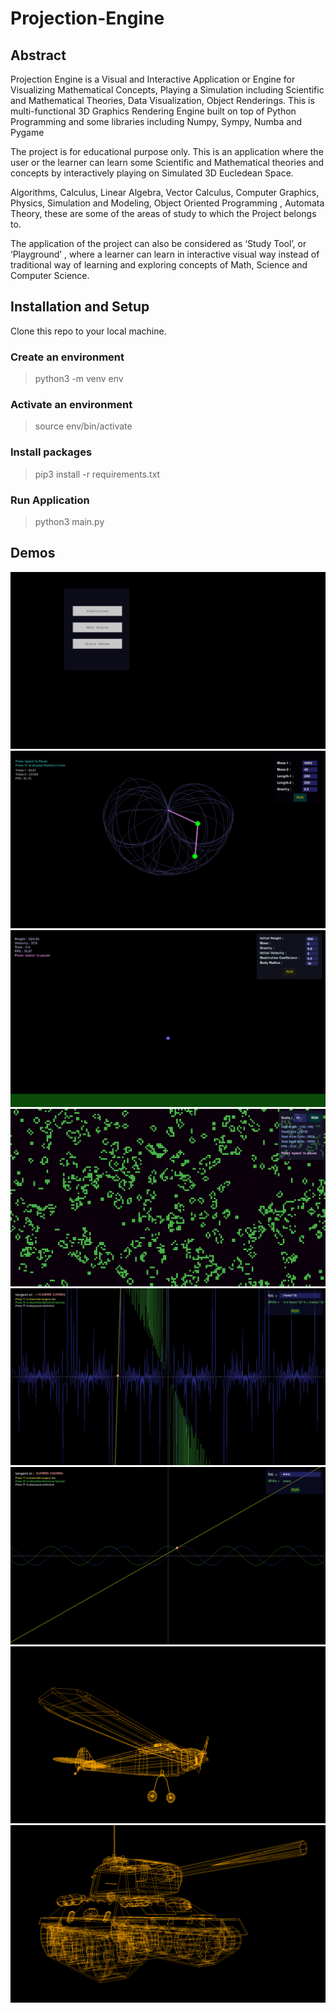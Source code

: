 # Projection-Engine

## Abstract
Projection Engine is a Visual and Interactive Application or Engine for Visualizing
Mathematical Concepts, Playing a Simulation including Scientific and Mathematical Theories, Data
Visualization, Object Renderings. This is multi-functional 3D Graphics Rendering Engine built on top
of Python Programming and some libraries including Numpy, Sympy, Numba and Pygame

The project is for educational purpose only. This is an application where the user or the learner can
learn some Scientific and Mathematical theories and concepts by interactively playing on Simulated 3D
Eucledean Space.

Algorithms, Calculus, Linear Algebra, Vector Calculus, Computer Graphics, Physics, Simulation and
Modeling, Object Oriented Programming , Automata Theory, these are some of the areas of study to
which the Project belongs to.

The application of the project can also be considered as ‘Study Tool’, or ‘Playground’ , where a learner
can learn in interactive visual way instead of traditional way of learning and exploring concepts of
Math, Science and Computer Science.

## Installation and Setup
Clone this repo to your local machine.

### Create an environment
> python3 -m venv env

### Activate an environment 
> source env/bin/activate

### Install packages
> pip3 install -r requirements.txt

### Run Application
> python3 main.py


## Demos

![](images/Screenshot%20from%202023-05-19%2008-22-06.png)
![](images/Screenshot%20from%202023-05-19%2008-22-52.png)
![](images/Screenshot%20from%202023-05-19%2008-23-03.png)
![](images/Screenshot%20from%202023-05-19%2008-23-15.png)
![](images/Screenshot%20from%202023-05-19%2008-23-38.png)
![](images/Screenshot%20from%202023-05-19%2008-24-17.png)
![](images/Screenshot%20from%202023-05-19%2008-27-07.png)
![](images/Screenshot%20from%202023-05-19%2008-27-42.png)

